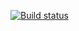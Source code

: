 [![Build status](https://ci.appveyor.com/api/projects/status/pdpgymxxnwpo1t6a?svg=true)](https://ci.appveyor.com/project/ShaNS8D/njs-sort)
